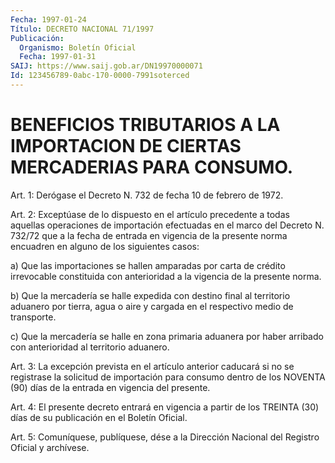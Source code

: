 ```yaml
---
Fecha: 1997-01-24
Título: DECRETO NACIONAL 71/1997
Publicación:
  Organismo: Boletín Oficial
  Fecha: 1997-01-31
SAIJ: https://www.saij.gob.ar/DN19970000071
Id: 123456789-0abc-170-0000-7991soterced
---
```

# BENEFICIOS TRIBUTARIOS A LA IMPORTACION DE CIERTAS MERCADERIAS PARA CONSUMO.

<a id="1"></a>
Art. 1:  Derógase el Decreto N. 732 de fecha 10 de febrero de 1972.

<a id="2"></a>
Art. 2: Exceptúase  de  lo  dispuesto  en el artículo precedente a todas aquellas operaciones de importación  efectuadas  en  el marco del  Decreto N. 732/72 que a la fecha de entrada en vigencia de  la presente  norma  encuadren  en  alguno  de  los  siguientes  casos:

a) Que las  importaciones  se hallen amparadas por carta de crédito irrevocable  constituida con  anterioridad  a  la  vigencia  de  la presente norma.

b)  Que la mercadería  se  halle  expedida  con  destino  final  al territorio  aduanero  por  tierra,  agua  o  aire  y  cargada en el respectivo medio de transporte.

c) Que la mercadería se halle en zona primaria aduanera  por  haber arribado con anterioridad al territorio aduanero.

<a id="3"></a>
Art. 3: La excepción prevista en el artículo anterior caducará  si no se registrase la solicitud de importación para consumo dentro de los  NOVENTA  (90)  días  de  la  entrada  en vigencia del presente.

<a id="4"></a>
Art. 4: El presente decreto entrará en vigencia  a  partir de los TREINTA   (30)  días  de  su  publicación  en  el  Boletín  Oficial.

<a id="5"></a>
Art. 5: Comuníquese,  publíquese, dése a la Dirección Nacional del Registro Oficial y archívese.